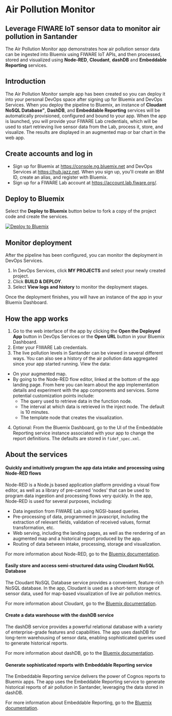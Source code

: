 # Air Pollution Monitor

## Leverage FIWARE IoT sensor data to monitor air pollution in Santander

The Air Pollution Monitor app demonstrates how air pollution sensor data can be ingested into Bluemix using FIWARE IoT APIs, and then processed, stored and visualized using **Node-RED**, **Cloudant**, **dashDB** and **Embeddable Reporting** services.

## Introduction
The Air Pollution Monitor sample app has been created so you can deploy it into your personal DevOps space after signing up for Bluemix and DevOps Services. When you deploy the pipeline to Bluemix, an instance of **Cloudant NoSQL Database"**, **DashDB**, and **Embeddable Reporting** services will be automatically provisioned, configured and bound to your app. When the app is launched, you will provide your FIWARE Lab credentials, which will be used to start retrieving live sensor data from the Lab, process it, store, and visualize. The results are displayed in an augmented map or bar chart in the web app.

## Create accounts and log in

- Sign up for Bluemix at https://console.ng.bluemix.net and DevOps Services at https://hub.jazz.net.
When you sign up, you'll create an IBM ID, create an alias, and register with Bluemix.
- Sign up for a FIWARE Lab account at https://account.lab.fiware.org/.

## Deploy to Bluemix

Select the **Deploy to Bluemix** button below to fork a copy of the project code and create the services.

  [![Deploy to Bluemix](https://bluemix.net/deploy/button.png)](https://bluemix.net/deploy?repository=https://hub.jazz.net/git/cfsworkload/fiware-app-build)

## Monitor deployment

After the pipeline has been configured, you can monitor the deployment in DevOps Services.

1. In DevOps Services, click **MY PROJECTS** and select your newly created project.
2. Click **BUILD & DEPLOY**.
3. Select **View logs and history** to monitor the deployment stages.

Once the deployment finishes, you will have an instance of the app in your Bluemix Dashboard.

## How the app works

1. Go to the web interface of the app by clicking the **Open the Deployed App** button in DevOps Services or the **Open URL** button in your Bluemix Dashboard.
2. Enter your FIWARE Lab credentials.
3. The live pollution levels in Santander can be viewed in several different ways. You can also see a history of the air pollution data aggregated since your app started running. View the data:
  - On your augmented map.
  - By going to the Node-RED flow editor, linked at the bottom of the app landing page. From here you can learn about the app implementation details and experiment with the app components and services. Some potential customization points include:
    - The query used to retrieve data in the function node.
    - The interval at which data is retrieved in the inject node. The default is 10 minutes.
    - The template node that creates the visualization.
4. Optional: From the Bluemix Dashboard, go to the UI of the Embeddable Reporting service instance associated with your app to change the report definitions. The defaults are stored in `fidef_spec.xml`.


## About the services

#### Quickly and intuitively program the app data intake and processing using Node-RED flows
Node-RED is a Node.js based application platform providing a visual flow editor, as well as a library of pre-canned 'nodes' that can be used to program data ingestion and processing flows very quickly. In the app, Node-RED is used for several purposes, including:
- Data ingestion from FIWARE Lab using NGSI-based queries.
- Pre-processing of data, programmed in javascript, including the extraction of relevant fields, validation of received values, format transformation, etc.
- Web serving, including the landing pages, as well as the rendering of an augmented map and a historical report produced by the app.
- Routing of data between intake, processing, storage and visualization.

For more information about Node-RED, go to the [Bluemix documentation](https://www.ng.bluemix.net/docs/starters/Node-RED/nodered.html).

#### Easily store and access semi-structured data using Cloudant NoSQL Database
The Cloudant NoSQL Database service provides a convenient, feature-rich NoSQL database. In the app, Cloudant is used as a short-term storage of sensor data, used for map-based visualization of live air pollution metrics.

For more information about Cloudant, go to the [Bluemix documentation](https://www.ng.bluemix.net/docs/services/Cloudant/index.html).

#### Create a data warehouse with the dashDB service

The dashDB service provides a powerful relational database with a variety of enterprise-grade features and capabilities. The app uses dashDB for long-term warehousing of sensor data, enabling sophisticated queries used to generate historical reports.

For more information about dashDB, go to the [Bluemix documentation](https://www.ng.bluemix.net/docs/services/dashDB/index.html).

#### Generate sophisticated reports with Embeddable Reporting service
The Embeddable Reporting service delivers the power of Cognos reports to Bluemix apps. The app uses the Embeddable Reporting service to generate historical reports of air pollution in Santander, leveraging the data stored in dashDB.

For more information about Embeddable Reporting, go to the [Bluemix documentation](https://www.ng.bluemix.net/docs/services/EmbeddableReporting/index.html).